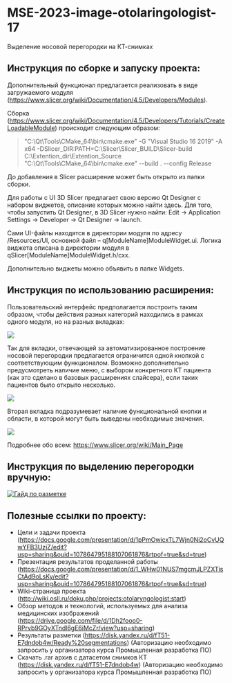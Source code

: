 # MSE-2023-image-otolaringologist-17
Выделение носовой перегородки на КТ-снимках

## Инструкция по сборке и запуску проекта:
  Дополнительный функционал предлагается реализовать в виде загружаемого модуля (https://www.slicer.org/wiki/Documentation/4.5/Developers/Modules). 
  
  Сборка (https://www.slicer.org/wiki/Documentation/4.5/Developers/Tutorials/CreateLoadableModule) происходит следующим образом:
  > "C:\Qt\Tools\CMake_64\bin\cmake.exe" -G "Visual Studio 16 2019" -A x64 -DSlicer_DIR:PATH=C:\Slicer\Slicer_BUILD\Slicer-build C:\Extention_dir\Extention_Source
  > "С:\Qt\Tools\CMake_64\bin\cmake.exe" --build . --config Release
  
  До добавления в Slicer расширение может быть открыто из папки сборки.
  
  Для работы с UI 3D Slicer предлагает свою версию Qt Designer с набором виджетов, описание которых можно найти здесь. Для того, чтобы запустить Qt Designer, в 3D Slicer нужно найти: Edit -> Application Settings -> Developer -> Qt Designer -> launch. 
  
  Сами UI-файлы находятся в директории модуля по адресу /Resources/UI, основной файл – q[ModuleName]ModuleWidget.ui. Логика виджета описана в директории модуля в qSlicer[ModuleName]ModuleWidget.h/cxx.
  
  Дополнительно виджеты можно объявить в папке Widgets.
  
## Инструкция по использованию расширения:
  Пользовательский интерфейс предполагается построить таким образом, чтобы действия разных категорий находились в рамках одного модуля, но на разных вкладках:
  
  ![](https://media.discordapp.net/attachments/1096592198872600698/1116455530706239700/image.png?width=817&height=237)
  
  Так для вкладки, отвечающей за автоматизированное построение носовой перегородки предлагается ограничится одной кнопкой с соответствующим функционалом. Возможно дополнительно предусмотреть наличие меню, с выбором конкретного КТ пациента (как это сделано в базовых расширениях слайсера), если таких пациентов было открыто несколько.
  
   ![](https://media.discordapp.net/attachments/1096592198872600698/1116455993769996338/image.png?width=819&height=168)
   
   Вторая вкладка подразумевает наличие функциональной кнопки и области, в которой могут быть выведены необходимые значения.
   
   ![](https://media.discordapp.net/attachments/1096592198872600698/1116456143733149716/image.png?width=831&height=327)
   
   Подробнее обо всем:  https://www.slicer.org/wiki/Main_Page
   
## Инструкция по выделению перегородки вручную:
  [![Гайд по разметке](https://i.imgur.com/BeHjgIv.png)](https://vimeo.com/834458416?share=copy)
  
## Полезные ссылки по проекту:
  - Цели и задачи проекта (https://docs.google.com/presentation/d/1pPmOwicxTL7Wjn0Ni2oCvUQwYFB3UzjZ/edit?usp=sharing&ouid=107864795188107061876&rtpof=true&sd=true)
  - Презентация результатов проделанной работы (https://docs.google.com/presentation/d/1_WHw01NUS7mgcmJLPZXTisCtAd9oLsKy/edit?usp=sharing&ouid=107864795188107061876&rtpof=true&sd=true)
  - Wiki-страница проекта (http://wiki.osll.ru/doku.php/projects:otolaryngologist:start)
  - Обзор методов и технологий, используемых для анализа медицинских изображений (https://drive.google.com/file/d/1Dh2fooo0-RPrvb9GOyXTndl6gE6iMcZr/view?usp=sharing)
  - Результаты  разметки (https://disk.yandex.ru/d/fT51-E7dndob4w/Ready%20segmentations) (Авторизацию необходимо запросить у организатора курса Промышленная разработка ПО)
  - Скачать .rar архив с датасетом снимков КТ (https://disk.yandex.ru/d/fT51-E7dndob4w) (Авторизацию необходимо запросить у организатора курса Промышленная разработка ПО)
